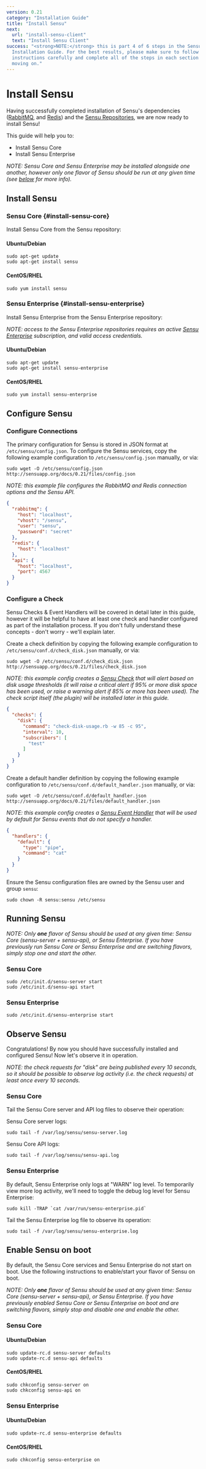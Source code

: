 ```yaml
---
version: 0.21
category: "Installation Guide"
title: "Install Sensu"
next:
  url: "install-sensu-client"
  text: "Install Sensu Client"
success: "<strong>NOTE:</strong> this is part 4 of 6 steps in the Sensu
  Installation Guide. For the best results, please make sure to follow the
  instructions carefully and complete all of the steps in each section before
  moving on."
---
```


# Install Sensu

Having successfully completed installation of Sensu's dependencies ([RabbitMQ](install-rabbitmq), and [Redis](install-redis)) and the [Sensu Repositories](install-repositories), we are now ready to install Sensu!

This guide will help you to:

- Install Sensu Core
- Install Sensu Enterprise

_NOTE: Sensu Core and Sensu Enterprise may be installed alongside one another, however only one flavor of Sensu should be run at any given time (see [below](#running-sensu) for more info)._

## Install Sensu

### Sensu Core {#install-sensu-core}

Install Sensu Core from the Sensu repository:

#### Ubuntu/Debian

~~~ shell
sudo apt-get update
sudo apt-get install sensu
~~~

#### CentOS/RHEL

~~~ shell
sudo yum install sensu
~~~

### Sensu Enterprise {#install-sensu-enterprise}

Install Sensu Enterprise from the Sensu Enterprise repository:

_NOTE: access to the Sensu Enterprise repositories requires an active [Sensu Enterprise](http://sensuapp.org/enterprise#pricing) subscription, and valid access credentials._

#### Ubuntu/Debian

~~~ shell
sudo apt-get update
sudo apt-get install sensu-enterprise
~~~

#### CentOS/RHEL

~~~ shell
sudo yum install sensu-enterprise
~~~

## Configure Sensu

### Configure Connections

The primary configuration for Sensu is stored in JSON format at `/etc/sensu/config.json`. To configure the Sensu services, copy the following example configuration to `/etc/sensu/config.json` manually, or via:

~~~ shell
sudo wget -O /etc/sensu/config.json http://sensuapp.org/docs/0.21/files/config.json
~~~

_NOTE: this example file configures the RabbitMQ and Redis connection options and the Sensu API._

~~~ json
{
  "rabbitmq": {
    "host": "localhost",
    "vhost": "/sensu",
    "user": "sensu",
    "password": "secret"
  },
  "redis": {
    "host": "localhost"
  },
  "api": {
    "host": "localhost",
    "port": 4567
  }
}
~~~

### Configure a Check

Sensu Checks & Event Handlers will be covered in detail later in this guide, however it will be helpful to have at least one check and handler configured as part of the installation process. If you don't fully understand these concepts - don't worry - we'll explain later.

Create a check definition by copying the following example configuration to `/etc/sensu/conf.d/check_disk.json` manually, or via:

~~~ shell
sudo wget -O /etc/sensu/conf.d/check_disk.json http://sensuapp.org/docs/0.21/files/check_disk.json
~~~

_NOTE: this example config creates a [Sensu Check](checks) that will alert based on disk usage thresholds (it will raise a critical alert if 95% or more disk space has been used, or raise a warning alert if 85% or more has been used). The check script itself (the plugin) will be installed later in this guide._

~~~ json
{
  "checks": {
    "disk": {
      "command": "check-disk-usage.rb -w 85 -c 95",
      "interval": 10,
      "subscribers": [
        "test"
      ]
    }
  }
}
~~~

Create a default handler definition by copying the following example configuration to `/etc/sensu/conf.d/default_handler.json` manually, or via:

~~~ shell
sudo wget -O /etc/sensu/conf.d/default_handler.json http://sensuapp.org/docs/0.21/files/default_handler.json
~~~

_NOTE: this example config creates a [Sensu Event Handler](handlers) that will be used by default for Sensu events that do not specify a handler._

~~~ json
{
  "handlers": {
    "default": {
      "type": "pipe",
      "command": "cat"
    }
  }
}
~~~

Ensure the Sensu configuration files are owned by the Sensu user and group `sensu`:

~~~ shell
sudo chown -R sensu:sensu /etc/sensu
~~~

## Running Sensu

_NOTE: Only **one** flavor of Sensu should be used at any given time: Sensu Core (sensu-server + sensu-api), or Sensu Enterprise. If you have previously run Sensu Core or Sensu Enterprise and are switching flavors, simply stop one and start the other._

### Sensu Core

~~~ shell
sudo /etc/init.d/sensu-server start
sudo /etc/init.d/sensu-api start
~~~

### Sensu Enterprise

~~~ shell
sudo /etc/init.d/sensu-enterprise start
~~~

## Observe Sensu

Congratulations! By now you should have successfully installed and configured Sensu! Now let's observe it in operation.

_NOTE: the check requests for "disk" are being published every 10 seconds, so it should be possible to observe log activity (i.e. the check requests) at least once every 10 seconds._

### Sensu Core

Tail the Sensu Core server and API log files to observe their operation:

Sensu Core server logs:

~~~ shell
sudo tail -f /var/log/sensu/sensu-server.log
~~~

Sensu Core API logs:

~~~ shell
sudo tail -f /var/log/sensu/sensu-api.log
~~~

### Sensu Enterprise

By default, Sensu Enterprise only logs at "WARN" log level. To temporarily view more log activity, we'll need to toggle the debug log level for Sensu Enterprise:

~~~ shell
sudo kill -TRAP `cat /var/run/sensu-enterprise.pid`
~~~

Tail the Sensu Enterprise log file to observe its operation:

~~~ shell
sudo tail -f /var/log/sensu/sensu-enterprise.log
~~~

## Enable Sensu on boot

By default, the Sensu Core services and Sensu Enterprise do not start on boot. Use the following instructions to enable/start your flavor of Sensu on boot.

_NOTE: Only **one** flavor of Sensu should be used at any given time: Sensu Core (sensu-server + sensu-api), or Sensu Enterprise. If you have previously enabled Sensu Core or Sensu Enterprise on boot and are switching flavors, simply stop and disable one and enable the other._

### Sensu Core

#### Ubuntu/Debian

~~~ shell
sudo update-rc.d sensu-server defaults
sudo update-rc.d sensu-api defaults
~~~

#### CentOS/RHEL

~~~ shell
sudo chkconfig sensu-server on
sudo chkconfig sensu-api on
~~~

### Sensu Enterprise

#### Ubuntu/Debian

~~~ shell
sudo update-rc.d sensu-enterprise defaults
~~~

#### CentOS/RHEL

~~~ shell
sudo chkconfig sensu-enterprise on
~~~
